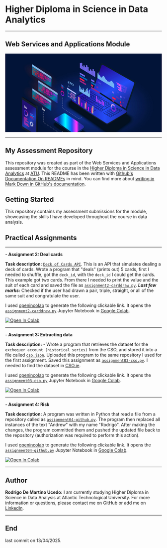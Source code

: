 # Higher Diploma in Science in Data Analytics
******

## Web Services and Applications Module

![Programming](images/img_programming.jpeg)

************

## My Assessment Repository

This repository was created as part of the Web Services and Applications assessment module for the course in the [Higher Diploma in Science in Data Analytics](https://www.atu.ie/courses/higher-diploma-in-science-data-analytics?_gl=1%2A1bcdos0%2A_ga%2AMTE3OTU2MzQ5LjE2OTY2MDYwMzE.%2A_ga_5R02GBYV8V%2AMTcxNDMzOTE2Ni4xMS4xLjE3MTQzMzkyMDAuMC4wLjA.) at [ATU](https://www.atu.ie/). This README has been written with [Github's Documentation On READMEs](https://docs.github.com/en/repositories/managing-your-repositorys-settings-and-features/customizing-your-repository/about-readmes) in mind. You can find more about [writing in Mark Down in GitHub's documentation](https://docs.github.com/en/get-started/writing-on-github/getting-started-with-writing-and-formatting-on-github/basic-writing-and-formatting-syntax).

## Getting Started

This repository contains my assessment submissions for the module, showcasing the skills I have developed throughout the course in data analysis.

## Practical Assignments

*****

**- Assignment 2: Deal cards**

**Task description:** [`Deck of Cards API`](https://deckofcardsapi.com/). This is an API that simulates dealing a deck of cards. Wrote a program that "deals" (prints out) 5 cards, first I needed to shuffle, got the `deck_id`, with the `deck_id` I could get the cards. This example got two cards. From there I needed to print the value and the suit of each card and saved the file as [`assignment2-carddraw.py`](https://github.com/RodrigoDMU/WSAA-coursework/blob/main/assignments/assignment2-carddraw.py). ***Last few marks:*** Checked if the user had drawn a pair, triple, straight, or all of the same suit and congratulate the user.

I used [openincolab](https://openincolab.com/) to generate the following clickable link. It opens the [`assignment2-carddraw.py`](https://github.com/RodrigoDMU/WSAA-coursework/blob/main/assignments/assignment2-carddraw.py) Jupyter Notebook in [Google Colab](https://colab.research.google.com/).

<a target="_blank" href="https://colab.research.google.com/github/RodrigoDMU/WSAA-coursework/blob/main/assignments/assignment2-carddraw.py">
  <img src="https://colab.research.google.com/assets/colab-badge.svg" alt="Open In Colab"/>
</a>

*****

**- Assignment 3: Extracting data**

**Task description:** - Wrote a program that retrieves the dataset for the `exchequer account (historical series)` from the CSO, and stored it into a file called [`cso.json`](https://github.com/RodrigoDMU/WSAA-coursework/blob/main/assignments/cso.json). Uploaded this program to the same repository I used for the first assignment. Saved this assignment as [`assignment03-cso.py`](https://github.com/RodrigoDMU/WSAA-coursework/blob/main/assignments/assignment03-cso.py). I needed to find the dataset in [CSO.ie](https://www.cso.ie/en/index.html).

I used [openincolab](https://openincolab.com/) to generate the following clickable link. It opens the [`assignment03-cso.py`](https://github.com/RodrigoDMU/WSAA-coursework/blob/main/assignments/assignment03-cso.py) Jupyter Notebook in [Google Colab](https://colab.research.google.com/).

<a target="_blank" href="https://colab.research.google.com/github/RodrigoDMU/WSAA-coursework/blob/main/assignments/assignment03-cso.py">
  <img src="https://colab.research.google.com/assets/colab-badge.svg" alt="Open In Colab"/>
</a>

*****

**- Assignment 4: Risk**

**Task description:** A program was written in Python that read a file from a repository called as [`assignment04-github.py`](https://github.com/RodrigoDMU/WSAA-coursework/blob/main/assignments/assignment04-github.py). The program then replaced all instances of the text "Andrew" with my name "Rodrigo". After making the changes, the program committed them and pushed the updated file back to the repository (authorization was required to perform this action).

I used [openincolab](https://openincolab.com/) to generate the following clickable link. It opens the [`assignment04-github.py`](https://github.com/RodrigoDMU/WSAA-coursework/blob/main/assignments/assignment04-github.py) Jupyter Notebook in [Google Colab](https://colab.research.google.com/).

<a target="_blank" href="https://colab.research.google.com/github/RodrigoDMU/WSAA-coursework/blob/main/assignments/assignment04-github.py">
  <img src="https://colab.research.google.com/assets/colab-badge.svg" alt="Open In Colab"/>
</a>

*****

## Author

**Rodrigo De Martino Ucedo:**
 I am currently studying Higher Diploma in Science in Data Analysis at Atlantic Technological University. For more information or questions, please contact me on GitHub or add me on [LinkedIn](https://www.linkedin.com/in/rdmdemartino/).

*******
## End
last commit on 13/04/2025.